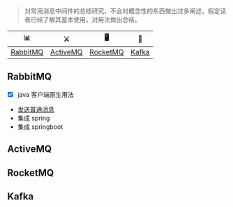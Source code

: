 

> 对常用消息中间件的总结研究，不会对概念性的东西做出过多阐述，假定读者已经了解其基本使用，对用法做出总结。


| 📊 |⚔️ | 🖥 | 🚏 |
| :--------: | :---------: | :---------: | :---------: | 
| [RabbitMQ](#RabbitMQ) | [ActiveMQ](#ActiveMQ)|[RocketMQ](#RocketMQ) | [Kafka](#Kafka) |

## RabbitMQ
  - [x] java 客户端原生用法
   * [发送普通消息](https://github.com/pleuvoir/mq-research/tree/master/source/rabbitmq/rabbitmq-native/src/main/java/io/github/pleuvoir/normal)
 * 集成 spring 
 * 集成 springboot 
 
## ActiveMQ
 
## RocketMQ
 
## Kafka
